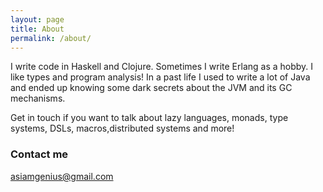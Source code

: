 ```yaml
---
layout: page
title: About
permalink: /about/
---
```


I write code in Haskell and Clojure. Sometimes I write Erlang as a hobby. I like types and program analysis! In a past life I used to write a lot of Java and ended up knowing some dark secrets about the JVM and its GC mechanisms. 

Get in touch if you want to talk about lazy languages, monads, type systems, DSLs, macros,distributed systems and more!

### Contact me

[asiamgenius@gmail.com](mailto:asiamgenius@gmail.com)
